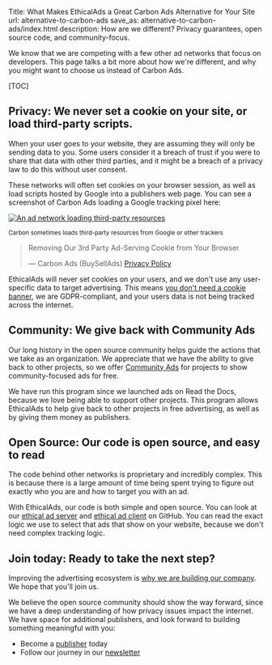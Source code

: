 Title: What Makes EthicalAds a Great Carbon Ads Alternative for Your Site
url: alternative-to-carbon-ads
save_as: alternative-to-carbon-ads/index.html
description: How are we different? Privacy guarantees, open source code, and community-focus.

We know that we are competing with a few other ad networks that focus on developers.
This page talks a bit more about how we're different,
and why you might want to choose us instead of Carbon Ads.

[TOC]

## **Privacy**: We never set a cookie on your site, or load third-party scripts.

When your user goes to your website, they are assuming they will only be sending data to you. Some users consider it a breach of trust if you were to share that data with other third parties, and it might be a breach of a privacy law to do this without user consent.

These networks will often set cookies on your browser session, as well as load scripts hosted by Google into a publishers web page. You can see a screenshot of Carbon Ads loading a Google tracking pixel here:

<div class="m-5 postimage">
  <a href="{static}../images/posts/2021-third-party-resources.png">
  <img class="w-50 rounded mx-auto d-block"  src="{static}../images/posts/2021-third-party-resources.png" alt="An ad network loading third-party resources">
  </a>
  <p><small>Carbon sometimes loads third-party resources from Google or other trackers</small></p>
</div>

> Removing Our 3rd Party Ad-Serving Cookie from Your Browser
> 
> &mdash; Carbon Ads (BuySellAds) [Privacy Policy](https://www.buysellads.com/about/privacy)


EthicalAds will never set cookies on your users, and we don't use any user-specific data to target advertising. This means [you don't need a cookie banner]({filename}../posts/2021-can-you-remove-cookie-banners.md), we are GDPR-compliant, and your users data is not being tracked across the internet.


## **Community**: We give back with Community Ads

Our long history in the open source community helps guide the actions that we take as an organization.
We appreciate that we have the ability to give back to other projects,
so we offer [Community Ads]({filename}/pages/community-ads.md) for projects to show community-focused ads for free.

We have run this program since we launched ads on Read the Docs,
because we love being able to support other projects. 
This program allows EthicalAds to help give back to other projects in free advertising,
as well as by giving them money as publishers.

## **Open Source**: Our code is open source, and easy to read

The code behind other networks is proprietary and incredibly complex. This is because there is a large amount of time being spent trying to figure out exactly who you are and how to target you with an ad.

With EthicalAds, our code is both simple and open source. You can look at our [ethical ad server](https://github.com/readthedocs/ethical-ad-server/) and [ethical ad client](https://github.com/readthedocs/ethical-ad-client/) on GitHub. You can read the exact logic we use to select that ads that show on your website, because we don't need complex tracking logic.

## **Join today**: Ready to take the next step?

Improving the advertising ecosystem is [why we are building our company]({filename}/pages/vision.md).
We hope that you'll join us.

We believe the open source community should show the way forward,
since we have a deep understanding of how privacy issues impact the internet.
We have space for additional publishers,
and look forward to building something meaningful with you:

* Become a [publisher]({filename}/pages/publishers.md) today
* Follow our journey in our [newsletter](https://ethicalads.us17.list-manage.com/subscribe/post?u=ca5e74de3ea2867d373058271&id=5746f18bb8)
